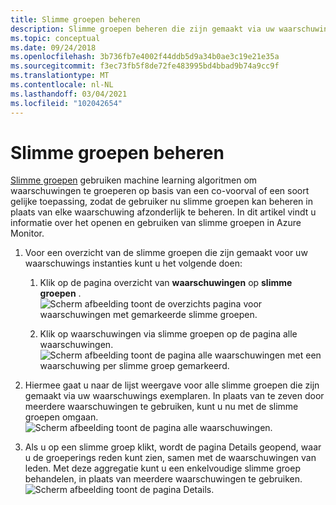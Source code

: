 ```yaml
---
title: Slimme groepen beheren
description: Slimme groepen beheren die zijn gemaakt via uw waarschuwings instanties
ms.topic: conceptual
ms.date: 09/24/2018
ms.openlocfilehash: 3b736fb7e4002f44ddb5d9a34b0ae3c19e21e35a
ms.sourcegitcommit: f3ec73fb5f8de72fe483995bd4bbad9b74a9cc9f
ms.translationtype: MT
ms.contentlocale: nl-NL
ms.lasthandoff: 03/04/2021
ms.locfileid: "102042654"
---
```

# <a name="manage-smart-groups"></a>Slimme groepen beheren

[Slimme groepen](./alerts-smartgroups-overview.md?toc=%2fazure%2fazure-monitor%2ftoc.json) gebruiken machine learning algoritmen om waarschuwingen te groeperen op basis van een co-voorval of een soort gelijke toepassing, zodat de gebruiker nu slimme groepen kan beheren in plaats van elke waarschuwing afzonderlijk te beheren. In dit artikel vindt u informatie over het openen en gebruiken van slimme groepen in Azure Monitor.

1. Voor een overzicht van de slimme groepen die zijn gemaakt voor uw waarschuwings instanties kunt u het volgende doen:

     1. Klik op de pagina overzicht van **waarschuwingen** op **slimme groepen** .    
    ![Scherm afbeelding toont de overzichts pagina voor waarschuwingen met gemarkeerde slimme groepen.](./media/alerts-managing-smart-groups/sg-alerts-summary.jpg)
    
     1. Klik op waarschuwingen via slimme groepen op de pagina alle waarschuwingen.   
     ![Scherm afbeelding toont de pagina alle waarschuwingen met een waarschuwing per slimme groep gemarkeerd.](./media/alerts-managing-smart-groups/sg-all-alerts.jpg)

2. Hiermee gaat u naar de lijst weergave voor alle slimme groepen die zijn gemaakt via uw waarschuwings exemplaren. In plaats van te zeven door meerdere waarschuwingen te gebruiken, kunt u nu met de slimme groepen omgaan.   
![Scherm afbeelding toont de pagina alle waarschuwingen.](./media/alerts-managing-smart-groups/sg-list.jpg)

3. Als u op een slimme groep klikt, wordt de pagina Details geopend, waar u de groeperings reden kunt zien, samen met de waarschuwingen van leden. Met deze aggregatie kunt u een enkelvoudige slimme groep behandelen, in plaats van meerdere waarschuwingen te gebruiken.   
![Scherm afbeelding toont de pagina Details.](./media/alerts-managing-smart-groups/sg-details.jpg)